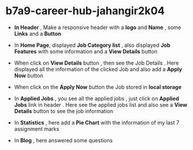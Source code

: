 # b7a9-career-hub-jahangir2k04

* **In Header** , Make a responsive header with a **logo** and **Name** , some **Links** and a **Button**

* In **Home Page**, displayed **Job Category list** , also displayed **Job Features** with some information and a **View Details** button

* When click on **View Details** button , then see the Job Details . Here displayed all the information of the clicked Job and also add a **Apply Now** button

* When click on the **Apply Now** button the Job stored in **local storage**

* In **Applied Jobs** , you see all the applied jobs , just click on **Applied Jobs** link in header . Here see the applied jobs list and also see a **View Details** button to see the job information

* In **Statistics** , here add a **Pie Chart** with the information of my last 7 assignment marks

* In **Blog** , here answered some questions 